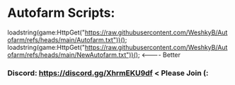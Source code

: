 #  Autofarm Scripts:                                                                                                                        
 loadstring(game:HttpGet("https://raw.githubusercontent.com/WeshkyB/Autofarm/refs/heads/main/Autofarm.txt"))();
 loadstring(game:HttpGet("https://raw.githubusercontent.com/WeshkyB/Autofarm/refs/heads/main/NewAutofarm.txt"))();  <---- Better                                                                                                                                                                                                                                                                     
                                                                                                                                                                                                                                                                       
 ### Discord: https://discord.gg/XhrmEKU9df < Please Join (:
 
